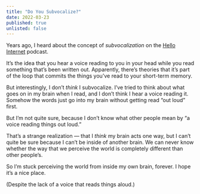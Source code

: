 ```yaml
---
title: "Do You Subvocalize?"
date: 2022-03-23
published: true
unlisted: false
---
```


Years ago, I heard about the concept of _subvocalization_ on the [Hello Internet](https://hellointernet.fm) podcast.

It’s the idea that you hear a voice reading to you in your head while you read something that’s been written out. Apparently, there’s theories that it’s part of the loop that commits the things you’ve read to your short-term memory.

But interestingly, I don’t _think_ I subvocalize. I’ve tried to think about what goes on in my brain when I read, and I don’t think I hear a voice reading it. Somehow the words just go into my brain without getting read “out loud” first.

But I’m not quite sure, because I don’t know what other people mean by “a voice reading things out loud.”

That’s a strange realization — that I _think_ my brain acts one way, but I can’t quite be sure because I can’t be inside of another brain. We can never know whether the way that we perceive the world is completely different than other people’s.

So I’m stuck perceiving the world from inside my own brain, forever. I hope it’s a nice place.

(Despite the lack of a voice that reads things aloud.)
